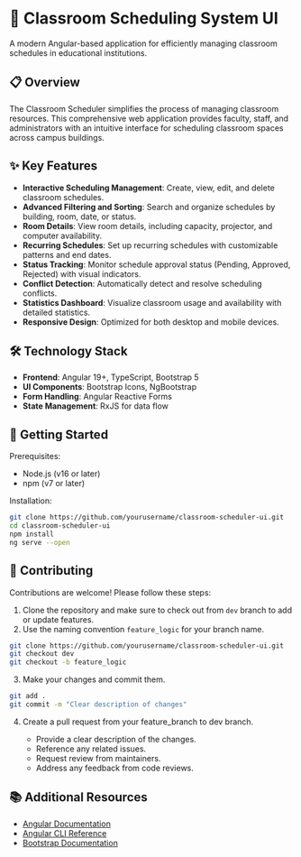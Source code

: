 # 📌 Classroom Scheduling System UI

A modern Angular-based application for efficiently managing classroom schedules in educational institutions.

## 📋 Overview

The Classroom Scheduler simplifies the process of managing classroom resources. This comprehensive web application provides faculty, staff, and administrators with an intuitive interface for scheduling classroom spaces across campus buildings.

## ✨ Key Features

- **Interactive Scheduling Management**: Create, view, edit, and delete classroom schedules.
- **Advanced Filtering and Sorting**: Search and organize schedules by building, room, date, or status.
- **Room Details**: View room details, including capacity, projector, and computer availability.
- **Recurring Schedules**: Set up recurring schedules with customizable patterns and end dates.
- **Status Tracking**: Monitor schedule approval status (Pending, Approved, Rejected) with visual indicators.
- **Conflict Detection**: Automatically detect and resolve scheduling conflicts.
- **Statistics Dashboard**: Visualize classroom usage and availability with detailed statistics.
- **Responsive Design**: Optimized for both desktop and mobile devices.

## 🛠️ Technology Stack

- **Frontend**: Angular 19+, TypeScript, Bootstrap 5
- **UI Components**: Bootstrap Icons, NgBootstrap
- **Form Handling**: Angular Reactive Forms
- **State Management**: RxJS for data flow

## 🚀 Getting Started

Prerequisites:

- Node.js (v16 or later)
- npm (v7 or later)

Installation:

```bash
git clone https://github.com/yourusername/classroom-scheduler-ui.git
cd classroom-scheduler-ui
npm install
ng serve --open
```

## 🤝 Contributing

Contributions are welcome! Please follow these steps:

1. Clone the repository and make sure to check out from `dev` branch to add or update features.
2. Use the naming convention `feature_logic` for your branch name.

```bash
git clone https://github.com/yourusername/classroom-scheduler-ui.git
git checkout dev
git checkout -b feature_logic
```

3. Make your changes and commit them.

```bash
git add .
git commit -m "Clear description of changes"
```

4. Create a pull request from your feature_branch to dev branch.

   - Provide a clear description of the changes.
   - Reference any related issues.
   - Request review from maintainers.
   - Address any feedback from code reviews.

## 📚 Additional Resources

- [Angular Documentation](https://angular.dev/)
- [Angular CLI Reference](https://angular.dev/tools/cli)
- [Bootstrap Documentation](https://getbootstrap.com/docs/)
